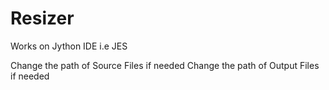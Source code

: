 # Resizer

Works on Jython IDE i.e JES

Change the path of Source Files if needed
Change the path of Output Files if needed
